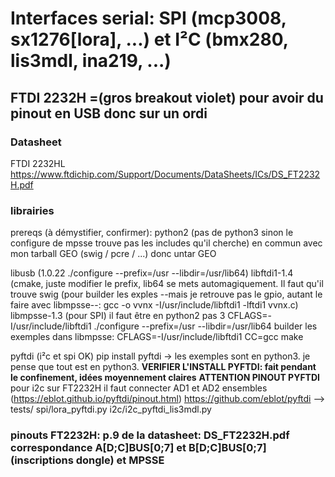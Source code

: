 # Interfaces serial: SPI (mcp3008, sx1276[lora], ...) et I²C (bmx280, lis3mdl, ina219, ...)


## FTDI 2232H =(gros breakout violet) pour avoir du pinout en USB donc sur un ordi

### Datasheet
FTDI 2232HL https://www.ftdichip.com/Support/Documents/DataSheets/ICs/DS_FT2232H.pdf

### librairies 
prereqs (à démystifier, confirmer):
	python2 (pas de python3 sinon le configure de mpsse trouve pas les includes qu'il cherche)
	en commun avec mon tarball GEO (swig / pcre / ...) donc untar GEO

libusb (1.0.22 ./configure --prefix=/usr --libdir=/usr/lib64)
libftdi1-1.4 (cmake, juste modifier le prefix, lib64 se mets automagiquement. Il faut qu'il trouve swig
	(pour builder les exples --mais je retrouve pas le gpio, autant le faire avec libmpsse--: gcc -o vvnx -I/usr/include/libftdi1 -lftdi1 vvnx.c)
libmpsse-1.3 (pour SPI)
	il faut être en python2 pas 3
	CFLAGS=-I/usr/include/libftdi1 ./configure --prefix=/usr --libdir=/usr/lib64
	builder les exemples dans libmpsse: CFLAGS=-I/usr/include/libftdi1 CC=gcc make
	
pyftdi (i²c et spi OK)
	pip install pyftdi -> les exemples sont en python3. je pense que tout est en python3.
	**VERIFIER L'INSTALL PYFTDI: fait pendant le confinement, idées moyennement claires**
	**ATTENTION PINOUT PYFTDI** pour i2c sur FT2232H il faut connecter AD1 et AD2 ensembles (https://eblot.github.io/pyftdi/pinout.html)
	https://github.com/eblot/pyftdi --> tests/
	spi/lora_pyftdi.py
	i2c/i2c_pyftdi_lis3mdl.py
	

### pinouts FT2232H: p.9 de la datasheet: DS_FT2232H.pdf correspondance A[D;C]BUS[0;7] et B[D;C]BUS[0;7] (inscriptions dongle) et MPSSE

